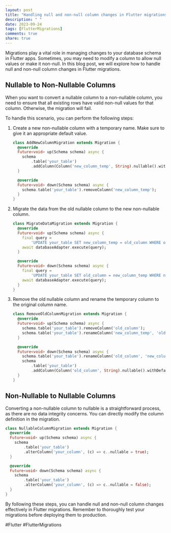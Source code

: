 ```yaml
---
layout: post
title: "Handling null and non-null column changes in Flutter migrations"
description: " "
date: 2023-09-24
tags: [FlutterMigrations]
comments: true
share: true
---
```


Migrations play a vital role in managing changes to your database schema in Flutter apps. Sometimes, you may need to modify a column to allow null values or make it non-null. In this blog post, we will explore how to handle null and non-null column changes in Flutter migrations.

## Nullable to Non-Nullable Columns

When you want to convert a nullable column to a non-nullable column, you need to ensure that all existing rows have valid non-null values for that column. Otherwise, the migration will fail.

To handle this scenario, you can perform the following steps:

1. Create a new non-nullable column with a temporary name. Make sure to give it an appropriate default value.

   ```dart
   class AddNewColumnMigration extends Migration {
     @override
     Future<void> up(Schema schema) async {
       schema
           .table('your_table')
           .addColumn(Column('new_column_temp', String).nullable().withDefault(''));
     }

     @override
     Future<void> down(Schema schema) async {
       schema.table('your_table').removeColumn('new_column_temp');
     }
   }
   ```

2. Migrate the data from the old nullable column to the new non-nullable column.

   ```dart
   class MigrateDataMigration extends Migration {
     @override
     Future<void> up(Schema schema) async {
       final query =
           'UPDATE your_table SET new_column_temp = old_column WHERE old_column IS NOT NULL;';
       await databaseAdapter.execute(query);
     }

     @override
     Future<void> down(Schema schema) async {
       final query =
           'UPDATE your_table SET old_column = new_column_temp WHERE new_column_temp IS NOT NULL;';
       await databaseAdapter.execute(query);
     }
   }
   ```

3. Remove the old nullable column and rename the temporary column to the original column name.

   ```dart
   class RemoveOldColumnMigration extends Migration {
     @override
     Future<void> up(Schema schema) async {
       schema.table('your_table').removeColumn('old_column');
       schema.table('your_table').renameColumn('new_column_temp', 'old_column');
     }

     @override
     Future<void> down(Schema schema) async {
       schema.table('your_table').renameColumn('old_column', 'new_column_temp');
       schema
           .table('your_table')
           .addColumn(Column('old_column', String).nullable().withDefault(''));
     }
   }
   ```

## Non-Nullable to Nullable Columns

Converting a non-nullable column to nullable is a straightforward process, as there are no data integrity concerns. You can directly modify the column definition in the migration.

```dart
class NullableColumnMigration extends Migration {
  @override
  Future<void> up(Schema schema) async {
    schema
        .table('your_table')
        .alterColumn('your_column', (c) => c..nullable = true);
  }

  @override
  Future<void> down(Schema schema) async {
    schema
        .table('your_table')
        .alterColumn('your_column', (c) => c..nullable = false);
  }
}
```

By following these steps, you can handle null and non-null column changes effectively in Flutter migrations. Remember to thoroughly test your migrations before deploying them to production.

#Flutter #FlutterMigrations